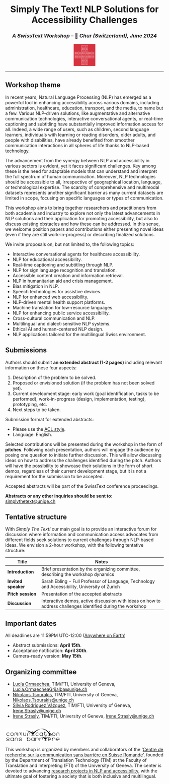 <!-- # **Simply The Text! NLP Solutions for Accessibility Challenges**  -->
<!-- ### *A SwissText Workshop, Chur, 10th June 2024* -->

<h1 align="center"><b>Simply The Text! NLP Solutions for Accessibility Challenges</b></h1>
<h3 align="center"><i>A <a href="https://www.swisstext.org/" target="_blank">SwissText</a> Workshop</i> – <a href="https://maps.app.goo.gl/KQYanMg396GuQ5cw8" target="_blank">📍</a> <i>Chur (Switzerland), June 2024</i></h3>
<center><img src="images/swisstext.png" alt="SwissText logo" width="14%"/></center>

---

## __Workshop theme__

In recent years, Natural Language Processing (NLP) has emerged as a powerful tool in enhancing accessibility across various domains, including administration, healthcare, education, transport, and the media, to name but a few. Various NLP-driven solutions, like augmentative and alternative communication technologies, interactive conversational agents, or real-time captioning and subtitling have substantially improved information access for all. Indeed, a wide range of users, such as children, second language learners, individuals with learning or reading disorders, older adults, and people with disabilities, have already benefited from smoother communication interactions in all spheres of life thanks to NLP-based technology. 

The advancement from the synergy between NLP and accessibility in various sectors is evident, yet it faces significant challenges. Key among these is the need for adaptable models that can understand and interpret the full spectrum of human communication. Moreover, NLP technologies should be accessible to all, irrespective of geographical location, language, or technological expertise. The scarcity of comprehensive and multimodal datasets represents another significant barrier as many current datasets are limited in scope, focusing on specific languages or types of communication.

This workshop aims to bring together researchers and practitioners from both academia and industry to explore not only the latest advancements in NLP solutions and their application for promoting accessibility, but also to discuss existing obstacles and how these can be addressed. In this sense, we welcome position papers and contributions either presenting novel ideas (even if they are still work-in-progress) or describing finalized solutions.

We invite proposals on, but not limited to, the following topics:

* Interactive conversational agents for healthcare accessibility.
* NLP for educational accessibility.
* Real-time captioning and subtitling through NLP.
* NLP for sign language recognition and translation.
* Accessible content creation and information retrieval.
* NLP in humanitarian aid and crisis management.
* Bias mitigation in NLP.
* Speech technologies for assistive devices.
* NLP for enhanced web accessibility.
* NLP-driven mental health support platforms.
* Machine translation for low-resource languages.
* NLP for enhancing public service accessibility.
* Cross-cultural communication and NLP.
* Multilingual and dialect-sensitive NLP systems.
* Ethical AI and human-centered NLP design.
* NLP applications tailored for the multilingual Swiss environment.

## __Submissions__

Authors should submit __an extended abstract (1-2 pages)__ including relevant information on these four aspects: 

1. Description of the problem to be solved.
2. Proposed or envisioned solution (if the problem has not been solved yet).
3. Current development stage: early work (goal identification, tasks to be performed), work-in-progress (design, implementation, testing), prototyping, etc.
4. Next steps to be taken.

Submission format for extended abstracts:

* Please use the <a href="https://2023.aclweb.org/calls/style_and_formatting/" target="_blank">ACL style</a>.
* Language: English.

Selected contributions will be presented during the workshop in the form of __pitches__. Following each presentation, authors will engage the audience by posing one question to initiate further discussion. This will allow discussing ideas on how to address the challenges identified during the pitch. Authors will have the possibility to showcase their solutions in the form of short demos, regardless of their current development stage, but it is not a requirement for the submission to be accepted.

Accepted abstracts will be part of the SwissText conference proceedings.

__Abstracts or any other inquiries should be sent to:__ [simplythetext@unige.ch](mailto:simplythetext@unige.ch)

## __Tentative structure__

With *Simply The Text!* our main goal is to provide an interactive forum for discussion where information and communication access advocates from different fields seek solutions to current challenges through NLP-based ideas. We envision a 2-hour workshop, with the following tentative structure:

| Title | Notes |
| ----------- | ----------- |
| __Introduction__ | Brief presentation by the organizing committee, describing the workshop dynamics |
| __Invited speaker__ | Sarah Ebling - Full Professor of Language‚ Technology and Accessibility, University of Zurich |
| __Pitch session__ | Presentation of the accepted abstracts |
| __Discussion__ | Interactive demos, active discussion with ideas on how to address challenges identified during the workshop |

## __Important dates__

All deadlines are 11:59PM UTC-12:00 (<a href="https://time.is/Anywhere_on_Earth" target="_blank">Anywhere on Earth</a>)

* Abstract submissions: __April 15th__.
* Acceptance notification: __April 30th__.
* Camera-ready version: __May 15th__.

## __Organizing committee__
* <a href="https://www.unige.ch/fti/en/faculte/departements/dtim/membrestim/ormaechea-grijalba/" target="_blank">Lucía Ormaechea</a>, TIM/FTI, University of Geneva, [Lucia.OrmaecheaGrijalba@unige.ch](mailto:Lucia.OrmaecheaGrijalba@unige.ch)
* <a href="https://www.unige.ch/fti/en/faculte/departements/dtim/membrestim/tsourakis/" target="_blank">Nikolaos Tsourakis</a>, TIM/FTI, University of Geneva, [Nikolaos.Tsourakis@unige.ch](mailto:Nikolaos.Tsourakis@unige.ch)
* <a href="https://www.unige.ch/fti/en/faculte/departements/dtim/membrestim/rodriguez/" target="_blank">Silvia Rodríguez Vázquez</a>, TIM/FTI, University of Geneva, [Irene.Strasly@unige.ch](mailto:Irene.Strasly@unige.ch)
* <a href="https://www.unige.ch/fti/en/faculte/departements/dtim/membrestim/strasly/" target="_blank">Irene Strasly</a>, TIM/FTI, University of Geneva, [Irene.Strasly@unige.ch](mailto:Irene.Strasly@unige.ch)

<br><a href="https://sans-barriere.unige.ch/" target="_blank">
    <img src="images/csb_white.png" alt="Communication Sans Barrière" width="35%">
</a><br>

This workshop is organized by members and collaborators of the ‘<a href="https://sans-barriere.unige.ch/" target="_blank">Centre de recherche sur la communication sans barrière en Suisse Romande</a>’, founded by the Department of Translation Technology (TIM) at the Faculty of Translation and Interpreting (FTI) of the University of Geneva. The center is devoted to advancing <a href="https://sans-barriere.unige.ch/projets-de-recherche" target="_blank">research projects in NLP and accessibility</a>, with the ultimate goal of fostering a society that is both inclusive and multilingual.

<br><br>
